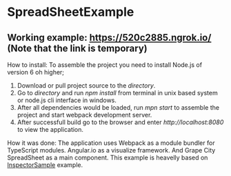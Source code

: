 # SpreadSheetExample

## Working example: https://520c2885.ngrok.io/ __(Note that the link is temporary)__

How to install:
To assemble the project you need to install Node.js of version 6 oh higher;

1. Download or pull project source to the *directory*.
2. Go to *directory* and run *npm install* from terminal in unix based system or node.js cli interface in windows.
3. After all dependencies would be loaded, run *mpn start* to assemble the project and start webpack development server.
4. After successfull build go to the browser and enter *http://localhost:8080* to view the application.

How it was done:
The application uses Webpack as a module bundler for TypeScript modules. Angular.io as a visualize framework. And Grape City SpreadSheet as a main component.
This example is heavelly based on [InspectorSample](http://spread.grapecity.com/Demos/JS/InspectorSample/) example.
